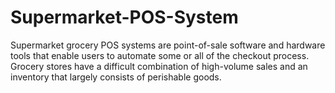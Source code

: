 # Supermarket-POS-System
Supermarket grocery POS systems are point-of-sale software and hardware tools that enable users to automate some or all of the checkout process. Grocery stores have a difficult combination of high-volume sales and an inventory that largely consists of perishable goods.
